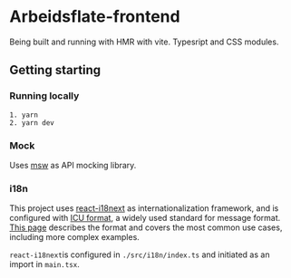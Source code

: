 # Arbeidsflate-frontend

Being built and running with HMR with vite.
Typesript and CSS modules.


## Getting starting

### Running locally

````
1. yarn
2. yarn dev
````

### Mock

Uses [msw](https://mswjs.io/) as API mocking library.

### i18n 

This project uses [react-i18next](https://react.i18next.com/) as internationalization framework, and is configured
with [ICU format](https://react.i18next.com/misc/using-with-icu-format), a widely used standard for message format.
[This page](https://unicode-org.github.io/icu/userguide/format_parse/messages/) describes the format and covers the most common use cases, including more complex examples.

`react-i18next`is configured in `./src/i18n/index.ts` and initiated as an import in `main.tsx`.
